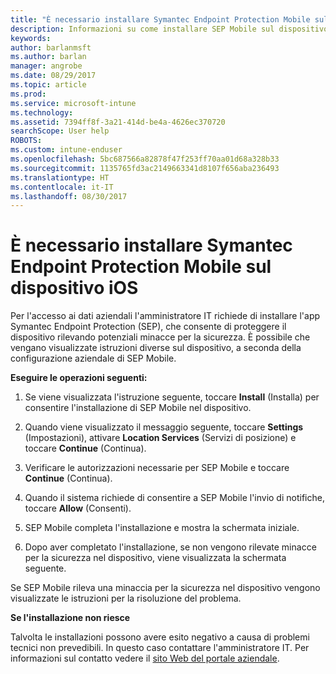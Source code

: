 ```yaml
---
title: "È necessario installare Symantec Endpoint Protection Mobile sul dispositivo iOS | Microsoft Docs"
description: Informazioni su come installare SEP Mobile sul dispositivo iOS in uso.
keywords: 
author: barlanmsft
ms.author: barlan
manager: angrobe
ms.date: 08/29/2017
ms.topic: article
ms.prod: 
ms.service: microsoft-intune
ms.technology: 
ms.assetid: 7394ff8f-3a21-414d-be4a-4626ec370720
searchScope: User help
ROBOTS: 
ms.custom: intune-enduser
ms.openlocfilehash: 5bc687566a82878f47f253ff70aa01d68a328b33
ms.sourcegitcommit: 1135765fd3ac2149663341d8107f656aba236493
ms.translationtype: HT
ms.contentlocale: it-IT
ms.lasthandoff: 08/30/2017
---
```

# <a name="you-need-to-install-symantec-endpoint-protection-mobile-on-your-ios-device"></a>È necessario installare Symantec Endpoint Protection Mobile sul dispositivo iOS

Per l'accesso ai dati aziendali l'amministratore IT richiede di installare l'app Symantec Endpoint Protection (SEP), che consente di proteggere il dispositivo rilevando potenziali minacce per la sicurezza. È possibile che vengano visualizzate istruzioni diverse sul dispositivo, a seconda della configurazione aziendale di SEP Mobile.

**Eseguire le operazioni seguenti:**

1.  Se viene visualizzata l'istruzione seguente, toccare **Install** (Installa) per consentire l'installazione di SEP Mobile nel dispositivo.

  <!--![Tap install to install Skycure](./media/ios-mtd-install-app-request.png)-->

2. Quando viene visualizzato il messaggio seguente, toccare **Settings** (Impostazioni), attivare **Location Services** (Servizi di posizione) e toccare **Continue** (Continua).

  <!--![Tap Settings and then Location Services](./media/ios-skycure-allow-location-services.png)-->

3. Verificare le autorizzazioni necessarie per SEP Mobile e toccare **Continue** (Continua).

4. Quando il sistema richiede di consentire a SEP Mobile l'invio di notifiche, toccare **Allow** (Consenti).

  <!--![Tap Settings and then Location Services](./media/ios-skycure-allow-notifications.png)-->

5. SEP Mobile completa l'installazione e mostra la schermata iniziale.

  <!--![Skycure welcome screen, which displays a short explanation of what Skycure is and presents the option to continue.](./media/ios-skycure-welcome-screen.png)-->

6. Dopo aver completato l'installazione, se non vengono rilevate minacce per la sicurezza nel dispositivo, viene visualizzata la schermata seguente.

  <!--![Skycure found no security threats](./media/ios-skycure-no-threats-found.png)-->

Se SEP Mobile rileva una minaccia per la sicurezza nel dispositivo vengono visualizzate le istruzioni per la risoluzione del problema.

**Se l'installazione non riesce**

Talvolta le installazioni possono avere esito negativo a causa di problemi tecnici non prevedibili. In questo caso contattare l'amministratore IT. Per informazioni sul contatto vedere il [sito Web del portale aziendale](http://portal.manage.microsoft.com).
